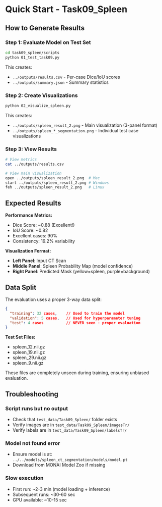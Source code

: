 # Quick Start - Task09_Spleen

## How to Generate Results

### Step 1: Evaluate Model on Test Set
```bash
cd task09_spleen/scripts
python 01_test_task09.py
```

This creates:
- `../outputs/results.csv` - Per-case Dice/IoU scores
- `../outputs/summary.json` - Summary statistics

### Step 2: Create Visualizations
```bash
python 02_visualize_spleen.py
```

This creates:
- `../outputs/spleen_result_2.png` - Main visualization (3-panel format)
- `../outputs/spleen_*_segmentation.png` - Individual test case visualizations

### Step 3: View Results
```bash
# View metrics
cat ../outputs/results.csv

# View main visualization
open ../outputs/spleen_result_2.png  # Mac
start ../outputs/spleen_result_2.png # Windows
feh ../outputs/spleen_result_2.png   # Linux
```

## Expected Results

**Performance Metrics:**
- Dice Score: ~0.88 (Excellent!)
- IoU Score: ~0.82
- Excellent cases: 90%
- Consistency: 19.2% variability

**Visualization Format:**
- **Left Panel**: Input CT Scan
- **Middle Panel**: Spleen Probability Map (model confidence)
- **Right Panel**: Predicted Mask (yellow=spleen, purple=background)

## Data Split

The evaluation uses a proper 3-way data split:

```json
{
  "training": 32 cases,    // Used to train the model
  "validation": 5 cases,   // Used for hyperparameter tuning
  "test": 4 cases          // NEVER seen - proper evaluation
}
```

**Test Set Files:**
- spleen_12.nii.gz
- spleen_19.nii.gz
- spleen_29.nii.gz
- spleen_9.nii.gz

These files are completely unseen during training, ensuring unbiased evaluation.

## Troubleshooting

### Script runs but no output
- Check that `test_data/Task09_Spleen/` folder exists
- Verify images are in `test_data/Task09_Spleen/imagesTr/`
- Verify labels are in `test_data/Task09_Spleen/labelsTr/`

### Model not found error
- Ensure model is at: `../../models/spleen_ct_segmentation/models/model.pt`
- Download from MONAI Model Zoo if missing

### Slow execution
- First run: ~2-3 min (model loading + inference)
- Subsequent runs: ~30-60 sec
- GPU available: ~10-15 sec
